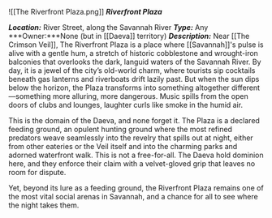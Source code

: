 ![[The Riverfront Plaza.png]]
__***Riverfront Plaza***__

***Location:*** River Street, along the Savannah River
***Type:*** Any
***Owner:***None (but in [[Daeva]] territory)
***Description:***
Near [[The Crimson Veil]], The Riverfront Plaza is a place where [[Savannah]]'s pulse is alive with a gentle hum, a stretch of historic cobblestone and wrought-iron balconies that overlooks the dark, languid waters of the Savannah River. By day, it is a jewel of the city’s old-world charm, where tourists sip cocktails beneath gas lanterns and riverboats drift lazily past. But when the sun dips below the horizon, the Plaza transforms into something altogether different—something more alluring, more dangerous. Music spills from the open doors of clubs and lounges, laughter curls like smoke in the humid air.

This is the domain of the Daeva, and none forget it. The Plaza is a declared feeding ground, an opulent hunting ground where the most refined predators weave seamlessly into the revelry that spills out at night, either from other eateries or the Veil itself and into the charming parks and adorned waterfront walk. This is not a free-for-all. The Daeva hold dominion here, and they enforce their claim with a velvet-gloved grip that leaves no room for dispute.

Yet, beyond its lure as a feeding ground, the Riverfront Plaza remains one of the most vital social arenas in Savannah, and a chance for all to see where the night takes them.